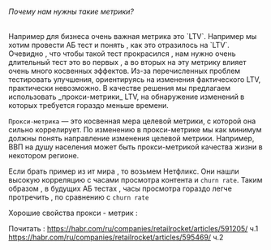 <h6>Почему нам нужны такие метрики?</h6>
Например для бизнеса очень важная метрика это `LTV`. Например мы хотим провести АБ тест и понять , как это отразилось на `LTV`. Очевидно , что чтобы такой тест прокрасился , нам нужно очень длительный тест это во первых , а во вторых на эту метрику влияет очень много косвенных эффектов. Из-за перечисленных проблем тестировать улучшения, ориентируясь на изменения фактического LTV, практически невозможно. В качестве решения мы предлагаем использовать _прокси-метрики_ LTV, на обнаружение изменений в которых требуется гораздо меньше времени.

`Прокси-метрика` — это косвенная мера целевой метрики, с которой она сильно коррелирует. По изменению в прокси-метрике мы как минимум должны понять направление изменения целевой метрики. Например, ВВП на душу населения может быть прокси-метрикой качества жизни в некотором регионе.

Если брать пример из ит мира , то возьмем Нетфликс. Они нашли высокую корреляцию с часами просмотра контента и `churn rate`. Таким образом , в будущих АБ тестах , часы просмотра гораздо легче протречить , по сравнению с `churn rate`



Хорошие свойства прокси - метрик : 


Почитать : 
https://habr.com/ru/companies/retailrocket/articles/591205/ ч.1
https://habr.com/ru/companies/retailrocket/articles/595469/ ч.2

